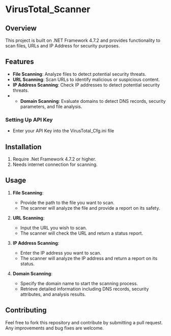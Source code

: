 # VirusTotal_Scanner

## Overview
This project is built on .NET Framework 4.7.2 and provides functionality to scan files, URLs and IP Address for security purposes.

## Features
- **File Scanning**: Analyze files to detect potential security threats.
- **URL Scanning**: Scan URLs to identify malicious or suspicious content.
- **IP Address Scanning**: Check IP addresses to detect potential security threats.
- - **Domain Scanning**: Evaluate domains to detect DNS records, security parameters, and file analysis.


### Setting Up API Key
- Enter your API Key into the VirusTotal_Cfg.ini file

## Installation
1. Require .Net Framework 4.7.2 or higher.
2. Needs internet connection for scanning.

## Usage
1. **File Scanning**: 
    - Provide the path to the file you want to scan.
    - The scanner will analyze the file and provide a report on its safety.

2. **URL Scanning**: 
    - Input the URL you wish to scan.
    - The scanner will check the URL and return a status report.

3. **IP Address Scanning**:
    - Enter the IP address you want to scan.
    - The scanner will analyze the IP address and return a report on its status.

4. **Domain Scanning**:
   - Specify the domain name to start the scanning process.
   - Retrieve detailed information including DNS records, security attributes, and analysis results.



## Contributing
Feel free to fork this repository and contribute by submitting a pull request. Any improvements and bug fixes are welcome.

